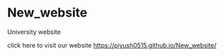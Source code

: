 # New_website
University website


click here to visit our website  https://piyush0515.github.io/New_website/


